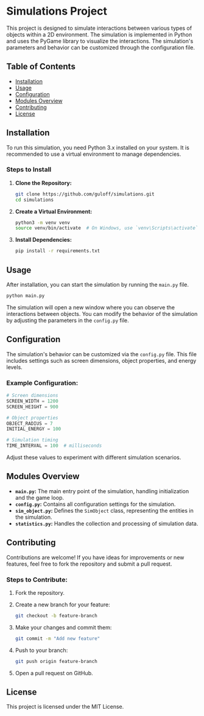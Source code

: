 # Simulations Project

This project is designed to simulate interactions between various types of objects within a 2D environment. The simulation is implemented in Python and uses the PyGame library to visualize the interactions. The simulation's parameters and behavior can be customized through the configuration file.

## Table of Contents

- [Installation](#installation)
- [Usage](#usage)
- [Configuration](#configuration)
- [Modules Overview](#modules-overview)
- [Contributing](#contributing)
- [License](#license)

## Installation

To run this simulation, you need Python 3.x installed on your system. It is recommended to use a virtual environment to manage dependencies.

### Steps to Install

1. **Clone the Repository:**

   ```bash
   git clone https://github.com/guloff/simulations.git
   cd simulations
   ```

2. **Create a Virtual Environment:**

   ```bash
   python3 -m venv venv
   source venv/bin/activate  # On Windows, use `venv\Scripts\activate`
   ```

3. **Install Dependencies:**

   ```bash
   pip install -r requirements.txt
   ```

## Usage

After installation, you can start the simulation by running the `main.py` file.

```bash
python main.py
```

The simulation will open a new window where you can observe the interactions between objects. You can modify the behavior of the simulation by adjusting the parameters in the `config.py` file.

## Configuration

The simulation's behavior can be customized via the `config.py` file. This file includes settings such as screen dimensions, object properties, and energy levels.

### Example Configuration:

```python
# Screen dimensions
SCREEN_WIDTH = 1200
SCREEN_HEIGHT = 900

# Object properties
OBJECT_RADIUS = 7
INITIAL_ENERGY = 100

# Simulation timing
TIME_INTERVAL = 100  # milliseconds
```

Adjust these values to experiment with different simulation scenarios.

## Modules Overview

- **`main.py`:** The main entry point of the simulation, handling initialization and the game loop.
- **`config.py`:** Contains all configuration settings for the simulation.
- **`sim_object.py`:** Defines the `SimObject` class, representing the entities in the simulation.
- **`statistics.py`:** Handles the collection and processing of simulation data.

## Contributing

Contributions are welcome! If you have ideas for improvements or new features, feel free to fork the repository and submit a pull request.

### Steps to Contribute:

1. Fork the repository.
2. Create a new branch for your feature:
   
   ```bash
   git checkout -b feature-branch
   ```

3. Make your changes and commit them:

   ```bash
   git commit -m "Add new feature"
   ```

4. Push to your branch:

   ```bash
   git push origin feature-branch
   ```

5. Open a pull request on GitHub.

## License

This project is licensed under the MIT License.
